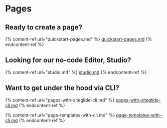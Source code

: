 # Pages

## Ready to create a page?

{% content-ref url="quickstart-pages.md" %}
[quickstart-pages.md](quickstart-pages.md)
{% endcontent-ref %}

## Looking for our no-code Editor, Studio?

{% content-ref url="studio.md" %}
[studio.md](studio.md)
{% endcontent-ref %}

## Want to get under the hood via CLI?

{% content-ref url="pages-with-siteglide-cli.md" %}
[pages-with-siteglide-cli.md](pages-with-siteglide-cli.md)
{% endcontent-ref %}

{% content-ref url="page-templates-with-cli.md" %}
[page-templates-with-cli.md](page-templates-with-cli.md)
{% endcontent-ref %}
